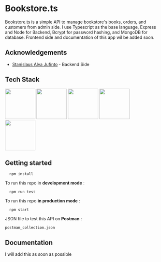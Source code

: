 # Bookstore.ts

Bookstore.ts is a simple API to manage bookstore's books, orders, and customers from admin side. I use Typescript as the base language, Express and Node for Backend, Bcrypt for password hashing, and MongoDB for database. Frontend side and documentation of this app wil be added soon.



## Acknowledgements

 - [Stanislaus Alva Jufinto](https://github.com/AlvaJufinto/) - Backend Side


## Tech Stack

<p float="left">
  <img src="https://media.discordapp.net/attachments/1021751620331126865/1021757798960349226/ts-logo.png" width="100" />
  <img src="https://media.discordapp.net/attachments/1021751620331126865/1021757798259888240/node-logo.png" width="100" />
  <img src="https://media.discordapp.net/attachments/1021751620331126865/1056263940214095972/6202fcdee5ee8636a145a41b_1234.png?width=441&height=441" width="100" />
  <img src="https://media.discordapp.net/attachments/1021751620331126865/1056264178287005847/erkxwhl1gd48xfhe2yld.png" width="100" />
  <img src="https://media.discordapp.net/attachments/1021751620331126865/1056267322286936104/logo-asset.png" width="100" />
</p>  

## Getting started
```
  npm install
```

To run this repo in **development mode**  :

```
  npm run test
```
To run this repo  **in production mode** :

```
  npm start
```
JSON file to test this API on **Postman** :

`
postman_collection.json
`


## Documentation
I will add this as soon as possible

